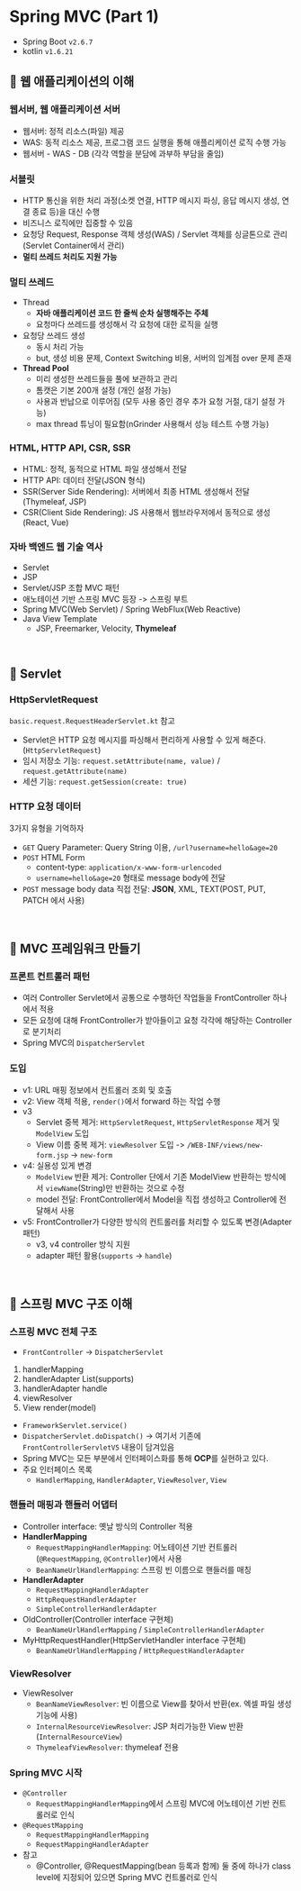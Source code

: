 # Spring MVC (Part 1)

- Spring Boot `v2.6.7`
- kotlin `v1.6.21`

## :pushpin: 웹 애플리케이션의 이해

### 웹서버, 웹 애플리케이션 서버
- 웹서버: 정적 리소스(파일) 제공
- WAS: 동적 리소스 제공, 프로그램 코드 실행을 통해 애플리케이션 로직 수행 가능
- 웹서버 - WAS - DB (각각 역할을 분담에 과부하 부담을 줄임)

### 서블릿
- HTTP 통신을 위한 처리 과정(소켓 연결, HTTP 메시지 파싱, 응답 메시지 생성, 연결 종료 등)을 대신 수행
- 비즈니스 로직에만 집중할 수 있음
- 요청당 Request, Response 객체 생성(WAS) / Servlet 객체를 싱글톤으로 관리 (Servlet Container에서 관리)
- **멀티 쓰레드 처리도 지원 가능**

### 멀티 쓰레드
- Thread
  - **자바 애플리케이션 코드 한 줄씩 순차 실행해주는 주체**
  - 요청마다 쓰레드를 생성해서 각 요청에 대한 로직을 실행
- 요청당 쓰레드 생성
  - 동시 처리 가능
  - but, 생성 비용 문제, Context Switching 비용, 서버의 임계점 over 문제 존재
- **Thread Pool**
  - 미리 생성한 쓰레드들을 풀에 보관하고 관리
  - 톰캣은 기본 200개 설정 (개인 설정 가능)
  - 사용과 반납으로 이루어짐 (모두 사용 중인 경우 추가 요청 거절, 대기 설정 가능)
  - max thread 튜닝이 필요함(nGrinder 사용해서 성능 테스트 수행 가능)

### HTML, HTTP API, CSR, SSR
- HTML: 정적, 동적으로 HTML 파일 생성해서 전달
- HTTP API: 데이터 전달(JSON 형식)
- SSR(Server Side Rendering): 서버에서 최종 HTML 생성해서 전달(Thymeleaf, JSP)
- CSR(Client Side Rendering): JS 사용해서 웹브라우저에서 동적으로 생성(React, Vue)

### 자바 백엔드 웹 기술 역사
- Servlet
- JSP
- Servlet/JSP 조합 MVC 패턴
- 애노테이션 기반 스프링 MVC 등장 -> 스프링 부트
- Spring MVC(Web Servlet) / Spring WebFlux(Web Reactive)
- Java View Template
  - JSP, Freemarker, Velocity, **Thymeleaf**

<br>

## :pushpin: Servlet

### HttpServletRequest
`basic.request.RequestHeaderServlet.kt` 참고
- Servlet은 HTTP 요청 메시지를 파싱해서 편리하게 사용할 수 있게 해준다. (`HttpServletRequest`)
- 임시 저장소 기능: `request.setAttribute(name, value)` / `request.getAttribute(name)`
- 세션 기능: `request.getSession(create: true)`

### HTTP 요청 데이터
3가지 유형을 기억하자
- `GET` Query Parameter: Query String 이용, `/url?username=hello&age=20`
- `POST` HTML Form
  - content-type: `application/x-www-form-urlencoded`
  - `username=hello&age=20` 형태로 message body에 전달
- `POST` message body data 직접 전달: **JSON**, XML, TEXT(POST, PUT, PATCH 에서 사용)

<br>

## :pushpin: MVC 프레임워크 만들기

### 프론트 컨트롤러 패턴
- 여러 Controller Servlet에서 공통으로 수행하던 작업들을 FrontController 하나에서 적용
- 모든 요청에 대해 FrontController가 받아들이고 요청 각각에 해당하는 Controller로 분기처리
- Spring MVC의 `DispatcherServlet`

### 도입
- v1: URL 매핑 정보에서 컨트롤러 조회 및 호출
- v2: View 객체 적용, `render()`에서 forward 하는 작업 수행
- v3
  - Servlet 중복 제거: `HttpServletRequest`, `HttpServletResponse` 제거 및 `ModelView` 도입
  - View 이름 중복 제거: `viewResolver` 도입 -> `/WEB-INF/views/new-form.jsp` -> `new-form`
- v4: 실용성 있게 변경
  - `ModelView` 반환 제거: Controller 단에서 기존 ModelView 반환하는 방식에서 `viewName`(String)만 반환하는 것으로 수정
  - model 전달: FrontController에서 Model을 직접 생성하고 Controller에 전달해서 사용
- v5: FrontController가 다양한 방식의 컨트롤러를 처리할 수 있도록 변경(Adapter 패턴)
  - v3, v4 controller 방식 지원
  - adapter 패턴 활용(`supports` -> `handle`)

<br>

## :pushpin: 스프링 MVC 구조 이해

### 스프링 MVC 전체 구조
- `FrontController` -> `DispatcherServlet`
1. handlerMapping
2. handlerAdapter List(supports)
3. handlerAdapter handle
4. viewResolver
5. View render(model)

- `FrameworkServlet.service()`
- `DispatcherServlet.doDispatch()` -> 여기서 기존에 `FrontControllerServletV5` 내용이 담겨있음
- Spring MVC는 모든 부분에서 인터페이스화를 통해 **OCP**를 실현하고 있다.
- 주요 인터페이스 목록
  - `HandlerMapping`, `HandlerAdapter`, `ViewResolver`, `View`

### 핸들러 매핑과 핸들러 어댑터
- Controller interface: 옛날 방식의 Controller 적용
- **HandlerMapping**
  - `RequestMappingHandlerMapping`: 어노테이션 기반 컨트롤러(`@RequestMapping`, `@Controller`)에서 사용
  - `BeanNameUrlHandlerMapping`: 스프링 빈 이름으로 핸들러를 매칭
- **HandlerAdapter**
  - `RequestMappingHandlerAdapter`
  - `HttpRequestHandlerAdapter`
  - `SimpleControllerHandlerAdapter`
- OldController(Controller interface 구현체)
  - `BeanNameUrlHandlerMapping` / `SimpleControllerHandlerAdapter`
- MyHttpRequestHandler(HttpServletHandler interface 구현체)
  - `BeanNameUrlHandlerMapping` / `HttpRequestHandlerAdapter`

### ViewResolver
- ViewResolver
  - `BeanNameViewResolver`: 빈 이름으로 View를 찾아서 반환(ex. 엑셀 파일 생성 기능에 사용)
  - `InternalResourceViewResolver`: JSP 처리가능한 View 반환(`InternalResourceView`)
  - `ThymeleafViewResolver`: thymeleaf 전용

### Spring MVC 시작
- `@Controller`
  - `RequestMappingHandlerMapping`에서 스프링 MVC에 어노테이션 기반 컨트롤러로 인식
- `@RequestMapping`
  - `RequestMappingHandlerMapping`
  - `RequestMappingHandlerAdapter`
- 참고
  - @Controller, @RequestMapping(bean 등록과 함께) 둘 중에 하나가 class level에 지정되어 있으면 Spring MVC 컨트롤러로 인식